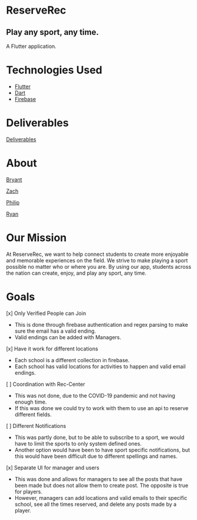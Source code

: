 # ReserveRec
## Play any sport, any time.
A Flutter application.

# Technologies Used
 - [Flutter](https://flutter.dev/)
 - [Dart](https://dart.dev/)
 - [Firebase](https://firebase.google.com/)

# Deliverables
[Deliverables](https://bconquest.github.io/ReservRec/deliverables)

# About
[Bryant](./bryant.md) 

[Zach](./zach.md)

[Philip](./philip.md)

[Ryan](./ryan.md)

# Our Mission
At ReserveRec, we want to help connect students to create more enjoyable and memorable experiences on the field.
We strive to make playing a sport possible no matter who or where you are.
By using our app, students across the nation can create, enjoy, and play any sport, any time.

# Goals
 [x] Only Verified People can Join
   - This is done through firebase authentication and regex parsing to make sure the email has a valid ending.
   - Valid endings can be added with Managers.
   
 [x] Have it work for different locations
   - Each school is a different collection in firebase.
   - Each school has valid locations for activities to happen and valid email endings.
   
 [ ] Coordination with Rec-Center
   - This was not done, due to the COVID-19 pandemic and not having enough time.
   - If this was done we could try to work with them to use an api to reserve different fields.
   
 [ ] Different Notifications
   - This was partly done, but to be able to subscribe to a sport, we would have to limit the sports to only system defined ones.
   - Another option would have been to have sport specific notifications, but this would have been difficult due to different spellings and names.
   
 [x] Separate UI for manager and users
   - This was done and allows for managers to see all the posts that have been made but does not allow them to create post. The opposite is true for players.
   - However, managers can add locations and valid emails to their specific school, see all the times reserved, and delete any posts made by a player.
